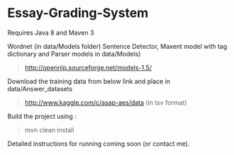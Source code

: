 Essay-Grading-System
====================
Requires Java 8 and Maven 3

Wordnet (in data/Models folder)
Sentence Detector, Maxent model with tag dictionary and Parser models in data/Models) 
> http://opennlp.sourceforge.net/models-1.5/

Download the training data from below link and place in data/Answer_datasets
> http://www.kaggle.com/c/asap-aes/data (in tsv format) 

Build the project using : 
> mvn clean install

Detailed instructions for running coming soon (or contact me).
